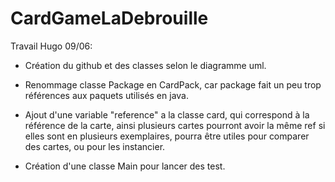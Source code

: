 # CardGameLaDebrouille

Travail Hugo 09/06:

- Création du github et des classes selon le diagramme uml.

- Renommage classe Package en CardPack, car package fait un peu trop références aux paquets utilisés en java.

- Ajout d'une variable "reference" a la classe card, qui correspond à la référence de la carte, ainsi plusieurs cartes pourront avoir la même ref si elles sont en plusieurs exemplaires, pourra être utiles pour comparer des cartes, ou pour les instancier.

- Création d'une classe Main pour lancer des test.
